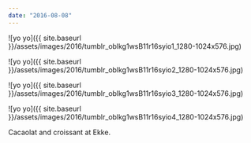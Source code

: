 ```yaml
---
date: "2016-08-08"
---
```


![yo yo]({{ site.baseurl }}/assets/images/2016/tumblr_oblkg1wsB11r16syio1_1280-1024x576.jpg)

![yo yo]({{ site.baseurl }}/assets/images/2016/tumblr_oblkg1wsB11r16syio2_1280-1024x576.jpg)

![yo yo]({{ site.baseurl }}/assets/images/2016/tumblr_oblkg1wsB11r16syio3_1280-1024x576.jpg)

![yo yo]({{ site.baseurl }}/assets/images/2016/tumblr_oblkg1wsB11r16syio4_1280-1024x576.jpg)

Cacaolat and croissant at Ekke.
